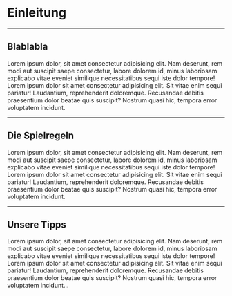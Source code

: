 # Einleitung

---

## Blablabla

Lorem ipsum dolor, sit amet consectetur adipisicing elit. Nam deserunt, rem modi
aut suscipit saepe consectetur, labore dolorem id, minus laboriosam explicabo
vitae eveniet similique necessitatibus sequi iste dolor tempore! Lorem ipsum
dolor sit amet consectetur adipisicing elit. Sit vitae enim sequi pariatur!
Laudantium, reprehenderit doloremque. Recusandae debitis praesentium dolor
beatae quis suscipit? Nostrum quasi hic, tempora error voluptatem incidunt.

---

## Die Spielregeln

Lorem ipsum dolor, sit amet consectetur adipisicing elit. Nam deserunt, rem modi
aut suscipit saepe consectetur, labore dolorem id, minus laboriosam explicabo
vitae eveniet similique necessitatibus sequi iste dolor tempore! Lorem ipsum
dolor sit amet consectetur adipisicing elit. Sit vitae enim sequi pariatur!
Laudantium, reprehenderit doloremque. Recusandae debitis praesentium dolor
beatae quis suscipit? Nostrum quasi hic, tempora error voluptatem incidunt.

---

## Unsere Tipps

Lorem ipsum dolor, sit amet consectetur adipisicing elit. Nam deserunt, rem modi
aut suscipit saepe consectetur, labore dolorem id, minus laboriosam explicabo
vitae eveniet similique necessitatibus sequi iste dolor tempore! Lorem ipsum
dolor sit amet consectetur adipisicing elit. Sit vitae enim sequi pariatur!
Laudantium, reprehenderit doloremque. Recusandae debitis praesentium dolor
beatae quis suscipit? Nostrum quasi hic, tempora error voluptatem incidunt...

